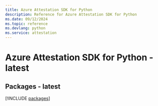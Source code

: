 ```yaml
---
title: Azure Attestation SDK for Python
description: Reference for Azure Attestation SDK for Python
ms.date: 09/12/2024
ms.topic: reference
ms.devlang: python
ms.service: attestation
---
```

# Azure Attestation SDK for Python - latest
## Packages - latest
[!INCLUDE [packages](attestation-index.md)]